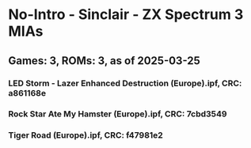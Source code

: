 # No-Intro - Sinclair - ZX Spectrum 3 MIAs
## Games: 3, ROMs: 3, as of 2025-03-25

### LED Storm - Lazer Enhanced Destruction (Europe).ipf, CRC: a861168e
### Rock Star Ate My Hamster (Europe).ipf, CRC: 7cbd3549
### Tiger Road (Europe).ipf, CRC: f47981e2
